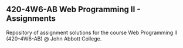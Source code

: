 ## 420-4W6-AB Web Programming II - Assignments

Repository of assignment solutions for the course Web Programming II
(420-4W6-AB) @ John Abbott College.
